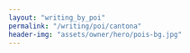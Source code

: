 ```yaml
---
layout: "writing_by_poi"
permalink: "/writing/poi/cantona"
header-img: "assets/owner/hero/pois-bg.jpg"
---
```

